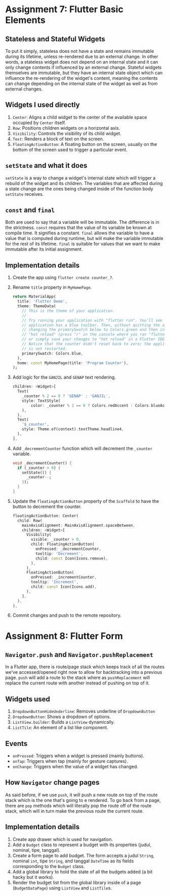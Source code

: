 # Assignment 7: Flutter Basic Elements

## Stateless and Stateful Widgets

To put it simply, stateless does not have a state and remains immutable during its lifetime, unless re-rendered due to an external change. In other words, a stateless widget does not depend on an internal state and it can only change contents if influenced by an external change. Stateful widgets themselves are immutable, but they have an internal state object which can influence the re-rendering of the widget's content, meaning the contents can change depending on the internal state of the widget as well as from external changes.

## Widgets I used directly

1. `Center`: Aligns a child widget to the center of the available space occupied by `Center` itself.
2. `Row`: Positions children widgets on a horizontal axis.
3. `Visibility`: Controls the visibility of its child widget.
4. `Text`: Renders a block of text on the screen.
5. `FloatingActionButton`: A floating button on the screen, usually on the bottom of the screen used to trigger a particular event.

## `setState` and what it does

`setState` is a way to change a widget's internal state which will trigger a rebuild of the widget and its children. The variables that are affected during a state change are the ones being changed inside of the function body `setState` receives.

## `const` and `final`

Both are used to say that a variable will be immutable. The difference is in the strictness. `const` requires that the value of its variable be known at compile time. It signifies a constant. `final` allows the variable to have a value that is computed during runtime, but will make the variable immutable for the rest of its lifetime. `final` is suitable for values that we want to make immutable after its initial assignment.

## Implementation details

1. Create the app using `flutter create counter_7`.
2. Rename `title` property in `MyHomePage`.

    ```dart
    return MaterialApp(
      title: 'Flutter Demo',
      theme: ThemeData(
        // This is the theme of your application.
        //
        // Try running your application with "flutter run". You'll see the
        // application has a blue toolbar. Then, without quitting the app, try
        // changing the primarySwatch below to Colors.green and then invoke
        // "hot reload" (press "r" in the console where you ran "flutter run",
        // or simply save your changes to "hot reload" in a Flutter IDE).
        // Notice that the counter didn't reset back to zero; the application
        // is not restarted.
        primarySwatch: Colors.blue,
      ),
      home: const MyHomePage(title: 'Program Counter'),
    );
    ```

3. Add logic for the `GANJIL` and `GENAP` text rendering.

    ```dart
    children: <Widget>[
      Text(
        _counter % 2 == 0 ? 'GENAP' : 'GANJIL',
        style: TextStyle(
            color: _counter % 2 == 0 ? Colors.redAccent : Colors.blueAccent,
        ),
      ),
      Text(
        '$_counter',
        style: Theme.of(context).textTheme.headline4,
      ),
    ],
    ```

4. Add `_decrementCounter` function which will decrement the `_counter` variable.

    ```dart
    void _decrementCounter() {
      if (_counter > 0) {
        setState(() {
          _counter--;
        });
      }
    }
    ```

5. Update the `floatingActionButton` property of the `Scaffold` to have the button to decrement the counter.

    ```dart
    floatingActionButton: Center(
      child: Row(
        mainAxisAlignment: MainAxisAlignment.spaceBetween,
        children: <Widget>[
          Visibility(
            visible: _counter > 0,
            child: FloatingActionButton(
              onPressed: _decrementCounter,
              tooltip: 'Decrement',
              child: const Icon(Icons.remove),
            ),
          ),
          FloatingActionButton(
            onPressed: _incrementCounter,
            tooltip: 'Increment',
            child: const Icon(Icons.add),
          ),
        ],
      ),
    ),
    ```

6. Commit changes and push to the remote repository.

# Assignment 8: Flutter Form

## `Navigator.push` and `Navigator.pushReplacement`

In a Flutter app, there is route/page stack which keeps track of all the routes we've accessed/opened right now to allow for backtracking into a previous page. `push` will add a route to the stack where as `pushReplacement` will replace the current route with another instead of pushing on top of it.

## Widgets used

1. `DropdownButtonHideUnderline`: Removes underline of `DropdownButton`
2. `DropdownButton`: Shows a dropdown of options.
3. `ListView.builder`: Builds a `ListView` dynamically.
4. `ListTile`: An element of a list like component.

## Events

- `onPressed`: Triggers when a widget is pressed (mainly buttons).
- `onTap`: Triggers when tap (mainly for gesture captures).
- `onChange`: Triggers when the value of a widget has changed.

## How `Navigator` change pages

As said before, if we use `push`, it will push a new route on top of the route stack which is the one that's going to e rendered. To go back from a page, there are `pop` methods which will literally pop the route off of the route stack, which will in turn make the previous route the current route.

## Implementation details

1. Create app drawer which is used for navigation.
2. Add a `Budget` class to represent a budget with its properties (judul, nominal, tipe, tanggal).
3. Create a form page to add budget. The form accepts a judul `String`, nominal `int`, tipe `String`, and tanggal `DateTime` as its fields corresponding to the `Budget` class.
4. Add a global library to hold the state of all the budgets added (a bit hacky but it works).
5. Render the budget list from the global library inside of a page (`BudgetDataPage`) using `ListView` and `ListTile`s.
